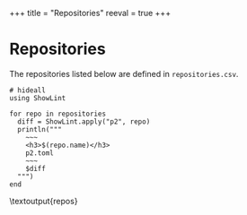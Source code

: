 +++
title = "Repositories"
reeval = true
+++

# Repositories

The repositories listed below are defined in `repositories.csv`.

```julia:repos
# hideall
using ShowLint

for repo in repositories
  diff = ShowLint.apply("p2", repo)
  println("""
    ~~~
    <h3>$(repo.name)</h3>
    p2.toml
    ~~~
    $diff
  """)
end
```
\textoutput{repos}
